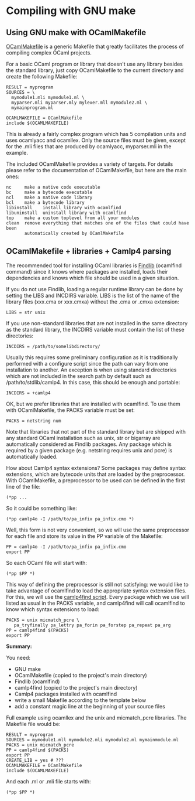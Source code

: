 <!-- ((! set title Compiling with GNU make !)) ((! set learn !)) -->

# Compiling with GNU make

## Using GNU make with OCamlMakefile
[OCamlMakefile](http://omake.metaprl.org/index.html "OCamlMakefile") is
a generic Makefile that greatly facilitates the process of compiling
complex OCaml projects.

For a basic OCaml program or library that doesn't use any library
besides the standard library, just copy OCamlMakefile to the current
directory and create the following Makefile:

```tryocaml
RESULT = myprogram
SOURCES = \
  mymodule1.mli mymodule1.ml \
  myparser.mli myparser.mly mylexer.mll mymodule2.ml \
  mymainprogram.ml

OCAMLMAKEFILE = OCamlMakefile
include $(OCAMLMAKEFILE)
```
This is already a fairly complex program which has 5 compilation units
and uses ocamlyacc and ocamllex. Only the source files must be given,
except for the .mli files that are produced by ocamlyacc, myparser.mli
in the example.

The included OCamlMakefile provides a variety of targets. For details
please refer to the documentation of OCamlMakefile, but here are the
main ones:

```tryocaml
nc     make a native code executable
bc     make a bytecode executable
ncl    make a native code library
bcl    make a bytecode library
libinstall    install library with ocamlfind
libuninstall  uninstall library with ocamlfind
top    make a custom toplevel from all your modules
clean  remove everything that matches one of the files that could have been
       automatically created by OCamlMakefile
```
## OCamlMakefile + libraries + Camlp4 parsing
The recommended tool for installing OCaml libraries is
[Findlib](http://www.camlcity.org/archive/programming/findlib.html "Findlib")
(ocamlfind command) since it knows where packages are installed, loads
their dependencies and knows which file should be used in a given
situation.

If you do not use Findlib, loading a regular runtime library can be done
by setting the LIBS and INCDIRS variable. LIBS is the list of the name
of the library files (xxx.cma or xxx.cmxa) without the .cma or .cmxa
extension:

```tryocaml
LIBS = str unix
```
If you use non-standard libraries that are not installed in the same
directory as the standard library, the INCDIRS variable must contain the
list of these directories:

```tryocaml
INCDIRS = /path/to/somelibdirectory/
```
Usually this requires some preliminary configuration as it is
traditionally performed with a configure script since the path can vary
from one installation to another. An exception is when using standard
directories which are not included in the search path by default such as
/path/to/stdlib/camlp4. In this case, this should be enough and
portable:

```tryocaml
INCDIRS = +camlp4
```
OK, but we prefer libraries that are installed with ocamlfind. To use
them with OCamlMakefile, the PACKS variable must be set:

```tryocaml
PACKS = netstring num
```
Note that libraries that not part of the standard library but are
shipped with any standard OCaml installation such as unix, str or
bigarray are automatically considered as Findlib packages. Any package
which is required by a given package (e.g. netstring requires unix and
pcre) is automatically loaded.

How about Camlp4 syntax extensions? Some packages may define syntax
extensions, which are bytecode units that are loaded by the
preprocessor. With OCamlMakefile, a preprocessor to be used can be
defined in the first line of the file:

```tryocaml
(*pp ...
```
So it could be something like:

```tryocaml
(*pp camlp4o -I /path/to/pa_infix pa_infix.cmo *)
```
Well, this form is not very convenient, so we will use the same
preprocessor for each file and store its value in the PP variable of the
Makefile:

```tryocaml
PP = camlp4o -I /path/to/pa_infix pa_infix.cmo
export PP
```
So each OCaml file will start with:

```tryocaml
(*pp $PP *)
```
This way of defining the preprocessor is still not satisfying: we would
like to take advantage of ocamlfind to load the appropriate syntax
extension files. For this, we will use the [camlp4find
script](http://martin.jambon.free.fr/ocaml.html "camlp4find script").
Every package which we use will listed as usual in the PACKS variable,
and camlp4find will call ocamlfind to know which syntax extensions to
load:

```tryocaml
PACKS = unix micmatch_pcre \
   pa_tryfinally pa_lettry pa_forin pa_forstep pa_repeat pa_arg
PP = camlp4find $(PACKS)
export PP
```
**Summary:**

You need:

* GNU make
* OCamlMakefile (copied to the project's main directory)
* Findlib (ocamlfind)
* camlp4find (copied to the project's main directory)
* Camlp4 packages installed with ocamlfind
* write a small Makefile according to the template below
* add a constant magic line at the beginning of your source files

Full example using ocamllex and the unix and micmatch_pcre libraries.
The Makefile file would be:

```tryocaml
RESULT = myprogram
SOURCES = mymodule1.mll mymodule2.mli mymodule2.ml mymainmodule.ml
PACKS = unix micmatch_pcre
PP = camlp4find $(PACKS)
export PP
CREATE_LIB = yes # ???
OCAMLMAKEFILE = OCamlMakefile
include $(OCAMLMAKEFILE)
```
And each .ml or .mli file starts with:

```tryocaml
(*pp $PP *)

```
